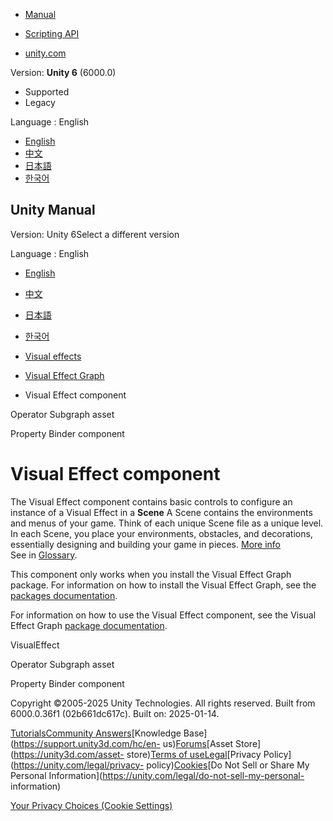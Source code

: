 [](https://docs.unity3d.com)

  * [Manual](../Manual/index.html)
  * [Scripting API](../ScriptReference/index.html)

  * [unity.com](https://unity.com/)

Version: **Unity 6** (6000.0)

  * Supported
  * Legacy

Language : English

  * [English](/Manual/class-VisualEffect.html)
  * [中文](/cn/current/Manual/class-VisualEffect.html)
  * [日本語](/ja/current/Manual/class-VisualEffect.html)
  * [한국어](/kr/current/Manual/class-VisualEffect.html)

[](https://docs.unity3d.com)

## Unity Manual

Version: Unity 6Select a different version

Language : English

  * [English](/Manual/class-VisualEffect.html)
  * [中文](/cn/current/Manual/class-VisualEffect.html)
  * [日本語](/ja/current/Manual/class-VisualEffect.html)
  * [한국어](/kr/current/Manual/class-VisualEffect.html)

  * [Visual effects](visual-effects.html)
  * [Visual Effect Graph](VFXGraph.html)
  * Visual Effect component

[](class-VisualEffectSubgraphOperator.html)

Operator Subgraph asset

[](script-VFXPropertyBinder.html)

Property Binder component

# Visual Effect component

The Visual Effect component contains basic controls to configure an instance
of a Visual Effect in a **Scene** A Scene contains the environments and menus
of your game. Think of each unique Scene file as a unique level. In each
Scene, you place your environments, obstacles, and decorations, essentially
designing and building your game in pieces. [More info](CreatingScenes.html)  
See in [Glossary](Glossary.html#Scene).

This component only works when you install the Visual Effect Graph package.
For information on how to install the Visual Effect Graph, see the [packages
documentation](upm-ui-install.html).

For information on how to use the Visual Effect component, see the Visual
Effect Graph [package
documentation](https://docs.unity3d.com/Packages/com.unity.visualeffectgraph@latest/index.html?subfolder=/manual/VisualEffectComponent.html).

VisualEffect

[](class-VisualEffectSubgraphOperator.html)

Operator Subgraph asset

[](script-VFXPropertyBinder.html)

Property Binder component

Copyright ©2005-2025 Unity Technologies. All rights reserved. Built from
6000.0.36f1 (02b661dc617c). Built on: 2025-01-14.

[Tutorials](https://learn.unity.com/)[Community
Answers](https://answers.unity3d.com)[Knowledge
Base](https://support.unity3d.com/hc/en-
us)[Forums](https://forum.unity3d.com)[Asset Store](https://unity3d.com/asset-
store)[Terms of
use](https://docs.unity3d.com/Manual/TermsOfUse.html)[Legal](https://unity.com/legal)[Privacy
Policy](https://unity.com/legal/privacy-
policy)[Cookies](https://unity.com/legal/cookie-policy)[Do Not Sell or Share
My Personal Information](https://unity.com/legal/do-not-sell-my-personal-
information)

[Your Privacy Choices (Cookie Settings)](javascript:void\(0\);)

